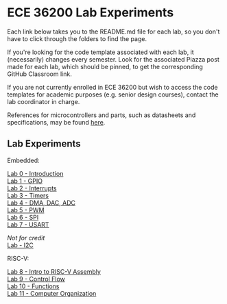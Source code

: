 # ECE 36200 Lab Experiments

Each link below takes you to the README.md file for each lab, so you don't have to click through the folders to find the page.

If you're looking for the code template associated with each lab, it (necessarily) changes every semester.  Look for the associated Piazza post made for each lab, which should be pinned, to get the corresponding GitHub Classroom link.  

If you are not currently enrolled in ECE 36200 but wish to access the code templates for academic purposes (e.g. senior design courses), contact the lab coordinator in charge.

References for microcontrollers and parts, such as datasheets and specifications, may be found [here](https://engineering.purdue.edu/ece362/refs/).

## Lab Experiments

Embedded:

[Lab 0 - Introduction](lab0-intro/README.md)  
[Lab 1 - GPIO](lab1-gpio/README.md)  
[Lab 2 - Interrupts](lab2-interrupts/README.md)  
[Lab 3 - Timers](lab3-timers/README.md)  
[Lab 4 - DMA, DAC, ADC](lab4-dma-dac-adc/README.md)  
[Lab 5 - PWM](lab5-pwm/README.md)  
[Lab 6 - SPI](lab6-spi/README.md)  
[Lab 7 - USART](lab7-usart/README.md)  

*Not for credit*  
[Lab - I2C](lab-i2c/README.md)  

RISC-V:

[Lab 8 - Intro to RISC-V Assembly](lab8-riscv-intro/README.md)  
[Lab 9 - Control Flow](lab9-control-flow/README.md)  
[Lab 10 - Functions](lab10-functions/README.md)  
[Lab 11 - Computer Organization](lab11-comp-org/README.md)  
